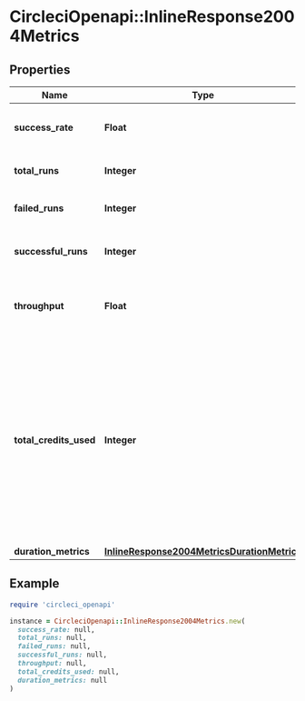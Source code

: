 # CircleciOpenapi::InlineResponse2004Metrics

## Properties

| Name | Type | Description | Notes |
| ---- | ---- | ----------- | ----- |
| **success_rate** | **Float** | The ratio of successful runs / total runs. |  |
| **total_runs** | **Integer** | The total number of runs. |  |
| **failed_runs** | **Integer** | The number of failed runs. |  |
| **successful_runs** | **Integer** | The number of successful runs. |  |
| **throughput** | **Float** | The average number of runs per day. |  |
| **total_credits_used** | **Integer** | The total credits consumed by the job in the aggregation window. Note that Insights is not a real time financial reporting tool and should not be used for credit reporting. |  |
| **duration_metrics** | [**InlineResponse2004MetricsDurationMetrics**](InlineResponse2004MetricsDurationMetrics.md) |  |  |

## Example

```ruby
require 'circleci_openapi'

instance = CircleciOpenapi::InlineResponse2004Metrics.new(
  success_rate: null,
  total_runs: null,
  failed_runs: null,
  successful_runs: null,
  throughput: null,
  total_credits_used: null,
  duration_metrics: null
)
```

